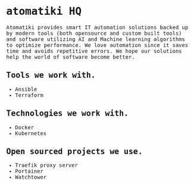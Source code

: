 <samp>

# atomatiki HQ

Atomatiki provides smart IT automation solutions backed up by modern tools (both opensource and custom built tools) and software utilizing AI and Machine learning algorithms to optimize performance. We love automation since it saves time and avoids repetitive errors. We hope our solutions help the world of software become better.

## Tools we work with.
  - Ansible
  - Terraform
  
## Technologies we work with.
  - Docker
  - Kubernetes
  
## Open sourced projects we use.
  - Traefik proxy server
  - Portainer
  - Watchtower

</samp>
